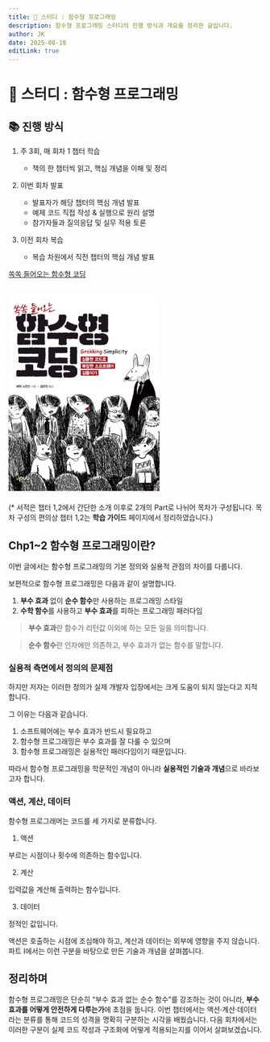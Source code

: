 ```yaml
---
title: 📌 스터디 : 함수형 프로그래밍
description: 함수형 프로그래밍 스터디의 진행 방식과 개요를 정리한 글입니다.
author: JK
date: 2025-08-18
editLink: true
---
```


# 📌 스터디 : 함수형 프로그래밍

## 📚 진행 방식

1. 주 3회, 매 회차 1 챕터 학습

    - 책의 한 챕터씩 읽고, 핵심 개념을 이해 및 정리

2. 이번 회차 발표

    - 발표자가 해당 챕터의 핵심 개념 발표
    - 예제 코드 직접 작성 & 실행으로 원리 설명
    - 참가자들과 질의응답 및 실무 적용 토론

3. 이전 회차 복습

    - 복습 차원에서 직전 챕터의 핵심 개념 발표

[쏙쏙 들어오는 함수형 코딩](https://ridibooks.com/books/852001353?srsltid=AfmBOoqFfTV151qRod2M7cQB77TJKR6-YBM75aZpj56oe8CUeyLLZUuE)

## <img src="./asset/함수형코딩책.webp" alt="쏙쏙 들어오는 함수형 코딩" width="300"  />

(\* 서적은 챕터 1,2에서 간단한 소개 이후로 2개의 Part로 나뉘어 목차가 구성됩니다. 목차 구성의 편의상 챕터 1,2는 **학습 가이드** 페이지에서 정리하였습니다.)

## Chp1~2 함수형 프로그래밍이란?

이번 글에서는 함수형 프로그래밍의 기본 정의와 실용적 관점의 차이를 다룹니다.

보편적으로 함수형 프로그래밍은 다음과 같이 설명합니다.

1. **부수 효과** 없이 **순수 함수**만 사용하는 프로그래밍 스타일
2. **수학 함수**를 사용하고 **부수 효과**를 피하는 프로그래밍 패러다임

> **부수 효과**란 함수가 리턴값 이외에 하는 모든 일을 의미합니다.

> **순수 함수**란 인자에만 의존하고, 부수 효과가 없는 함수를 말합니다.

### 실용적 측면에서 정의의 문제점

하지만 저자는 이러한 정의가 실제 개발자 입장에서는 크게 도움이 되지 않는다고 지적합니다.

그 이유는 다음과 같습니다.

1. 소프트웨어에는 부수 효과가 반드시 필요하고
2. 함수형 프로그래밍은 부수 효과를 잘 다룰 수 있으며
3. 함수형 프로그래밍은 실용적인 패러다임이기 때문입니다.

따라서 함수형 프로그래밍을 학문적인 개념이 아니라 **실용적인 기술과 개념**으로 바라보고자 합니다.

### 액션, 계산, 데이터

함수형 프로그래머는 코드를 세 가지로 분류합니다.

1. 액션

부르는 시점이나 횟수에 의존하는 함수입니다.

2. 계산

입력값을 계산해 출력하는 함수입니다.

3. 데이터

정적인 값입니다.

액션은 호출하는 시점에 조심해야 하고, 계산과 데이터는 외부에 영향을 주지 않습니다.
파트 I에서는 이런 구분을 바탕으로 만든 기술과 개념을 살펴봅니다.

## 정리하며

함수형 프로그래밍은 단순히 “부수 효과 없는 순수 함수”를 강조하는 것이 아니라, **부수 효과를 어떻게 안전하게 다루는가**에 초점을 둡니다.
이번 챕터에서는 액션·계산·데이터라는 분류를 통해 코드의 성격을 명확히 구분하는 시각을 배웠습니다.
다음 회차에서는 이러한 구분이 실제 코드 작성과 구조화에 어떻게 적용되는지를 이어서 살펴보겠습니다.
